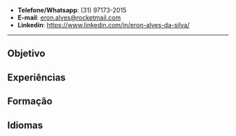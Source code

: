 * **Telefone/Whatsapp**: (31) 97173-2015
* **E-mail**: eron.alves@rocketmail.com 
* **Linkedin**: https://www.linkedin.com/in/eron-alves-da-silva/
------
## Objetivo

## Experiências

## Formação
## Idiomas